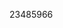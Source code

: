 [//]: # (Created by ./bin/manage_files.pl from ./species/Hymenolepis_microstoma/PRJEB124/Hymenolepis_microstoma_PRJEB124.publication.html on Thu Jun 11 13:44:32 2020)
23485966
